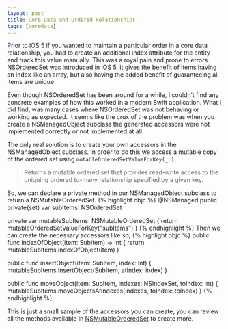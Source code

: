 ```yaml
---
layout: post
title: Core Data and Ordered Relationships
tags: [coredata]
---
```

Prior to iOS 5 if you wanted to maintain a particular order in a core data relationship, you had to create an additional index attribute for the entity and track this value manually.  This was a royal pain and prone to errors. [NSOrderedSet](https://developer.apple.com/library/ios/documentation/Foundation/Reference/NSOrderedSet_Class/index.html) was introduced in iOS 5, it gives the benefit of items having an index like an array, but also having the added benefit of guaranteeing  all items are unique

Even though NSOrderedSet has been around for a while, I couldn’t find any concrete examples of how this worked in a modern Swift application. What I did find, was many cases where NSOrderedSet was not behaving or working as expected. It seems like the crux of the problem was when you create a NSManagedObject subclass the generated accessors were not implemented correctly or not implemented at all.

The only real solution is to create your own accessors in the NSManagedObject subclass. In order to do this we access a mutable copy of the ordered set using
`mutableOrderedSetValueForKey(_:)`
> Returns a mutable ordered set that provides read-write access to the uniquing ordered to-many relationship specified by a given key.

So, we can declare a private method in our NSManagedObject subclass to return a NSMutableOrderedSet.
{% highlight objc %}
@NSManaged public private(set) var subItems: NSOrderedSet

private var mutableSubItems: NSMutableOrderedSet {
   return mutableOrderedSetValueForKey("subItems")
}
{% endhighlight %}
Then we can create the necessary accessors like so;
{% highlight objc %}
public func indexOfObject(item: SubItem) -> Int {
    return mutableSubItems.indexOfObject(item)
}

public func insertObject(item: SubItem, index: Int) {
    mutableSubItems.insertObject(SubItem, atIndex: index)
}

public func moveObject(item: SubItem, indexes: NSIndexSet, toIndex: Int) {
    mutableSubItems.moveObjectsAtIndexes(indexes, toIndex: toIndex)
}
{% endhighlight %}

This is just a small sample of the accessors you can create, you can review all the methods available in [NSMutableOrderedSet](https://developer.apple.com/library/ios/documentation/Foundation/Reference/NSMutableOrderedSet_Class/index.html) to create more.
